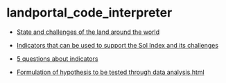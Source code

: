 # landportal_code_interpreter

* [State and challenges of the land around the world](https://htmlpreview.github.io/?https://raw.githubusercontent.com/asanchez75/landportal_code_interpreter/main/Land%20Indicators%20-%20EDA%20for%20%20state%20and%20challenges%20of%20the%20land%20.html)

* [Indicators that can be used to support the Sol Index and its challenges](https://htmlpreview.github.io/?https://raw.githubusercontent.com/asanchez75/landportal_code_interpreter/main/SOLIndex%20and%20Challenges.html)
  
* [5 questions about indicators](https://htmlpreview.github.io/?https://raw.githubusercontent.com/asanchez75/landportal_code_interpreter/main/5%20questions%20about%20indicators.html)

* [Formulation of hypothesis to be tested through data analysis.html](https://htmlpreview.github.io/?https://raw.githubusercontent.com/asanchez75/landportal_code_interpreter/main/Formulation%20of%20hypothesis%20to%20be%20tested%20through%20data%20analysis.html)

